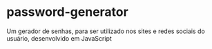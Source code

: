 # password-generator
Um gerador de senhas, para ser utilizado nos sites e redes sociais do usuário, desenvolvido em JavaScript
